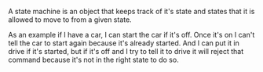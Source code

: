 A state machine is an object that keeps track of it's state and states that it
is allowed to move to from a given state.

As an example if I have a car, I can start the car if it's off. Once it's on I
can't tell the car to start again because it's already started. And I can put it
in drive if it's started, but if it's off and I try to tell it to drive it will
reject that command because it's not in the right state to do so.
